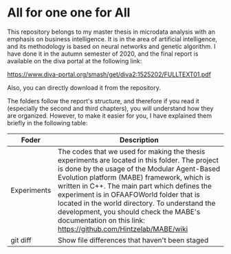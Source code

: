 # All for one one for All

This repository belongs to my master thesis in microdata analysis with an emphasis on business intelligence. It is in the area of artificial intelligence, and its methodology is based on neural networks and genetic algorithm. I have done it in the autumn semester of 2020, and the final report is available on the diva portal at the following link:

https://www.diva-portal.org/smash/get/diva2:1525202/FULLTEXT01.pdf

Also, you can directly download it from the repository.

The folders follow the report's structure, and therefore if you read it (especially the second and third chapters), you will understand how they are organized. However, to make it easier for you, I have explained them briefly in the following table:


| Foder | Description |
| --- | --- |
| Experiments | The codes that we used for making the thesis experiments are located in this folder. The project is done by the usage of the Modular Agent-Based Evolution platform (MABE) framework, which is written in C++. The main part which defines the experiment is in OFAAFOWorld folder that is located in the world directory. To understand the development, you should check the MABE's documentation on this link: https://github.com/Hintzelab/MABE/wiki |
| git diff | Show file differences that haven't been staged |

